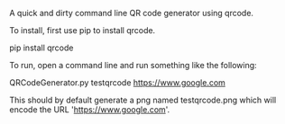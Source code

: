 A quick and dirty command line QR code generator using qrcode.

To install, first use pip to install qrcode.

pip install qrcode

To run, open a command line and run something like the following:

QRCodeGenerator.py testqrcode https://www.google.com

This should by default generate a png named testqrcode.png which will encode the URL 'https://www.google.com'.
